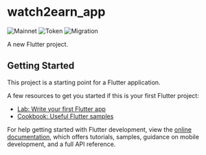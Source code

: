 # watch2earn_app
![Mainnet](https://img.shields.io/badge/Network-Mainnet-green)
![Token](https://img.shields.io/badge/CNE%20Token-0.0.10007647-blue)
![Migration](https://img.shields.io/badge/Migration-Complete-success)


A new Flutter project.

## Getting Started

This project is a starting point for a Flutter application.

A few resources to get you started if this is your first Flutter project:

- [Lab: Write your first Flutter app](https://docs.flutter.dev/get-started/codelab)
- [Cookbook: Useful Flutter samples](https://docs.flutter.dev/cookbook)

For help getting started with Flutter development, view the
[online documentation](https://docs.flutter.dev/), which offers tutorials,
samples, guidance on mobile development, and a full API reference.
